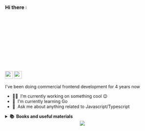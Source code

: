 ### Hi there <a href="https://smyrnov.eu"> <img src="https://media.giphy.com/media/hvRJCLFzcasrR4ia7z/giphy.gif" width="5%"> </a>
<p>
<a href="https://www.linkedin.com/in/smyrnovd"><img src="https://img.shields.io/badge/linkedin-%230077B5.svg?&style=for-the-badge&logo=linkedin&logoColor=white" height=25></a> 
<a href="https://fb.com/smyrnov"><img src="https://img.shields.io/badge/Facebook-blue?style=for-the-badge&logo=facebook&logoColor=white" height=25></a>
</p>
I've been doing commercial frontend development for 4 years now
<br/>

- 👨‍💻 &nbsp;I’m currently working on something cool :wink:
- 📙 &nbsp;I’m currently learning Go
- 💬 &nbsp;Ask me about anything related to Javascript/Typescript

<details>
  <summary><b>📚&nbsp;&nbsp;Books and useful materials</b></summary>
  <br/>
  <div align="left"> 
   
  #### Front-end
  [Front-End Checklist](https://github.com/thedaviddias/Front-End-Checklist)  
  [{Вы пока еще не знаете JS}](https://github.com/azat-io/you-dont-know-js-ru?tab=readme-ov-file)  
  [Awesome frontend dev](https://github.com/FilimonovAlexey/awesome-frontend-dev)  
  [Road map Front-end](https://drive.google.com/file/d/1QBgMVjqm9oR4tBQ4q9lxWPSkUnQ_uHPJ/view)  
  [Front-end 2025. Roadmap & Trends](https://github.com/YauhenKavalchuk/useful/blob/main/front-end-2025.md)  
  [Flexboxlabs](https://flexboxlabs.netlify.app)  
  [Anchoreum css](https://anchoreum.com/)

  #### Hands-On Learning Resources
  [Project based learning](https://github.com/practical-tutorials/project-based-learning?tab=readme-ov-file)  
  [Free programming books](https://github.com/EbookFoundation/free-programming-books)  
  [Build your own x](https://github.com/codecrafters-io/build-your-own-x)  
  [System Design 101](https://github.com/ByteByteGoHq/system-design-101?tab=readme-ov-file)  
  [Real world example apps](https://github.com/gothinkster/realworld)
  [Free-for.dev](https://free-for.dev)  
  [Ruby Is For Fun](https://leanpub.com/rubyisforfun/)  
  [SeleniumBase](https://github.com/seleniumbase/SeleniumBase)  
  [Tech Interview Handbook](https://github.com/yangshun/tech-interview-handbook)  
  [Clone Wars - Open source clones of popular sites](https://github.com/gorvgoyl/clone-wars)  
  [Coddy.tech](https://coddy.tech/journeys)  
  [Pentration Testing, Beginners To Expert!](https://github.com/xalgord/Massive-Web-Application-Penetration-Testing-Bug-Bounty-Notes)  
  [Вопросики](https://yeahub.ru/questions?page=1&status=all&specialization=11)  

  #### Algorithms
  [Algo master](https://algomaster.io/)  
  [Javascript algorithms](https://github.com/trekhleb/javascript-algorithms)  
  [Javascript questions](https://github.com/lydiahallie/javascript-questions)  
  
  #### Database
  [SQL-Tutorials](https://github.com/gowthamrajk/SQL-Tutorials)  
  [SQL Noir](https://www.sqlnoir.com/)  
  [SQL-Practice](https://www.sql-practice.com/)  
  
  #### AI
  [LLM Course](https://github.com/mlabonne/llm-course?tab=readme-ov-file)  
  [Awesome LLM Apps](https://github.com/Shubhamsaboo/awesome-llm-apps?tab=readme-ov-file)  
  [LLM Engineer Toolkit](https://github.com/KalyanKS-NLP/llm-engineer-toolkit)  
  [Generative AI for beginners with JavaScript](https://github.com/microsoft/generative-ai-with-javascript/tree/main)  
  [OpenHealth](https://github.com/OpenHealthForAll/open-health?tab=readme-ov-file)

  #### Tools
  [Privacy Settings](https://github.com/StellarSand/privacy-settings?tab=readme-ov-file)  
  [Microsoft Activation Scripts](https://github.com/massgravel/Microsoft-Activation-Scripts)  
  [Win11Debloat](https://github.com/Raphire/Win11Debloat)  
  [Exel world](http://www.excelworld.ru/)  


  </div>
</details>

<div align="center">
<img src="https://komarev.com/ghpvc/?username=smyrnode&&style=flat-square" align="center" />
</div>  








<!--
 ## You can be friends with me here:
- GitHub: https://github.com/smyrnode
- Facebook: https://www.facebook.com/smyrnov
- Linkedin: https://www.linkedin.com/in/smyrnovd
  -->
  <!-- 
<details>
  <summary><b>🛠️&nbsp;&nbsp;Languages&nbsp;and&nbsp;Tools</b></summary>
  <br/>
  <div align="left"> 
    <p>
      <a href="https://www.javascript.com/" target="_blank"><img style="margin: 10px" src="https://profilinator.rishav.dev/skills-assets/javascript-original.svg" alt="JavaScript" width="40" height="40" /></a>  
      <a href="https://www.typescriptlang.org/" target="_blank"><img style="margin: 10px" src="https://profilinator.rishav.dev/skills-assets/typescript-original.svg" alt="TypeScript" width="40" height="40" /></a>  
      <a href="https://angular.io/" target="_blank"><img style="margin: 10px" src="https://profilinator.rishav.dev/skills-assets/angularjs-original.svg" alt="Angular" width="40" height="40" /></a>  
      <a href="https://vuejs.org/" target="_blank"><img style="margin: 10px" src="https://profilinator.rishav.dev/skills-assets/vuejs-original-wordmark.svg" alt="Vue.js" width="40" height="40" /></a>  
      <a href="https://nuxtjs.org/" target="_blank"><img style="margin: 10px" src="https://profilinator.rishav.dev/skills-assets/nuxt.png" alt="Nuxt JS" width="40" height="40" /></a>
      <a href="https://nextjs.org/" target="_blank"><img style="margin: 10px" src="https://profilinator.rishav.dev/skills-assets/nextjs.png" alt="NextJS" width="40" height="40" /></a>  
      <a href="https://reactjs.org/" target="_blank"><img style="margin: 10px"  src="https://profilinator.rishav.dev/skills-assets/react-original-wordmark.svg" alt="React" width="40" height="40" /></a>  
      <a href="https://redux.js.org/" target="_blank"><img style="margin: 10px" src="https://profilinator.rishav.dev/skills-assets/redux-original.svg" alt="Redux" width="40" height="40" /></a>  
      <a href="https://www.astro.build/" target="_blank"><img style="margin: 10px" src="https://profilinator.rishav.dev/skills-assets/astro.svg" alt="Astro" width="40" height="40" /></a>  
      <a href="http://getbem.com/" target="_blank"><img style="margin: 10px" src="https://profilinator.rishav.dev/skills-assets/bem.svg" alt="BEM" width="40" height="40" /></a>  
      <a href="https://nodejs.org/" target="_blank"><img style="margin: 10px" src="https://profilinator.rishav.dev/skills-assets/nodejs-original-wordmark.svg" alt="Node.js" width="40" height="40" /></a>
      <a href="https://nestjs.com/" target="_blank"><img style="margin: 10px" src="https://profilinator.rishav.dev/skills-assets/nestjs.svg" alt="NestJS" width="40" height="40" /></a>
      <a href="https://expressjs.com/" target="_blank"><img style="margin: 10px" src="https://profilinator.rishav.dev/skills-assets/express-original-wordmark.svg" alt="Express.js" width="40" height="40" /></a>  
      <a href="https://www.prisma.io/" target="_blank"><img style="margin: 10px" src="https://profilinator.rishav.dev/skills-assets/prisma.png" alt="Prisma" width="40" height="40" /></a>  
      <a href="https://go.dev/" target="_blank"><img style="margin: 10px" src="https://profilinator.rishav.dev/skills-assets/go-original.svg" alt="Go" width="40" height="40" /></a>  
      <a href="https://www.php.net/" target="_blank"><img style="margin: 10px" src="https://profilinator.rishav.dev/skills-assets/php-original.svg" alt="PHP" width="40" height="40" /></a>  
      <a href="https://wordpress.com/" target="_blank"><img style="margin: 10px" src="https://profilinator.rishav.dev/skills-assets/wordpress.png" alt="WordPress" width="40" height="40" /></a>  
      <a href="https://aws.amazon.com/" target="_blank"><img style="margin: 10px" src="https://profilinator.rishav.dev/skills-assets/amazonwebservices-original-wordmark.svg" alt="AWS" width="40" height="40" /></a>  
      <a href="https://www.docker.com/" target="_blank"><img style="margin: 10px" src="https://profilinator.rishav.dev/skills-assets/docker-original-wordmark.svg" alt="Docker" width="40" height="40" /></a>  
      <a href="https://www.mysql.com/" target="_blank"><img style="margin: 10px" src="https://profilinator.rishav.dev/skills-assets/mysql-original-wordmark.svg" alt="MySQL" width="40" height="40" /></a>  
      <a href="https://www.mongodb.com/" target="_blank"><img style="margin: 10px" src="https://profilinator.rishav.dev/skills-assets/mongodb-original-wordmark.svg" alt="MongoDB" width="40" height="40" /></a>  
      <a href="https://www.postgresql.org/" target="_blank"><img style="margin: 10px" src="https://profilinator.rishav.dev/skills-assets/postgresql-original-wordmark.svg" alt="PostgreSQL" width="40" height="40" /></a>  
      <a href="https://www.linux.org/" target="_blank"><img style="margin: 10px" src="https://profilinator.rishav.dev/skills-assets/linux-original.svg" alt="Linux" width="40" height="40" /></a>  
      <a href="https://sass-lang.com/" target="_blank"><img style="margin: 10px" src="https://profilinator.rishav.dev/skills-assets/sass-original.svg" alt="Sass" width="40" height="40" /></a>  
      <a href="https://styled-components.com/" target="_blank"><img style="margin: 10px" src="https://profilinator.rishav.dev/skills-assets/styled-components.png" alt="Styled Components" width="40" height="40" /></a>   
      <a href="https://firebase.google.com/" target="_blank"><img style="margin: 10px" src="https://profilinator.rishav.dev/skills-assets/firebase.png" alt="Firebase" width="40" height="40" /></a>  
      <a href="https://laravel.com/" target="_blank"><img style="margin: 10px" src="https://profilinator.rishav.dev/skills-assets/laravel-plain-wordmark.svg" alt="Laravel" width="40" height="40" /></a>
      <a href="https://symfony.com/" target="_blank"><img style="margin: 10px" src="https://profilinator.rishav.dev/skills-assets/symfony_black_03.svg" alt="Symfony" width="40" height="40" /></a>  
      <a href="https://mariadb.org/" target="_blank"><img style="margin: 10px" src="https://profilinator.rishav.dev/skills-assets/mariadb.png" alt="Maria DB" width="40" height="40" /></a>  
      <a href="https://www.tailwindcss.com/" target="_blank"><img style="margin: 10px" src="https://profilinator.rishav.dev/skills-assets/tailwindcss.svg" alt="Tailwind CSS" width="40" height="40" /></a>  
      <a href="https://www.ruby-lang.org/en/" target="_blank"><img style="margin: 10px" src="https://profilinator.rishav.dev/skills-assets/ruby-original-wordmark.svg" alt="Ruby" width="40" height="40" /></a>  
      <a href="https://rubyonrails.org/" target="_blank"><img style="margin: 10px" src="https://profilinator.rishav.dev/skills-assets/rails-original-wordmark.svg" alt="Ruby on Rails" width="40" height="40" /></a>  
      <a href="https://www.rabbitmq.com/" target="_blank"><img style="margin: 10px" src="https://profilinator.rishav.dev/skills-assets/rabbitmq-icon.svg" alt="RabbitMQ" width="40" height="40" /></a>  
      <a href="https://www.python.org/" target="_blank"><img style="margin: 10px" src="https://profilinator.rishav.dev/skills-assets/python-original.svg" alt="Python" width="40" height="40" /></a>
      <a href="https://www.djangoproject.com/" target="_blank"><img style="margin: 10px" src="https://profilinator.rishav.dev/skills-assets/django-original.svg" alt="Django" width="40" height="40" /></a>  
      <a href="https://webpack.js.org/" target="_blank"><img style="margin: 10px" src="https://profilinator.rishav.dev/skills-assets/webpack-original.svg" alt="Webpack" width="40" height="40" /></a>  
      <a href="https://www.adobe.com/in/products/illustrator.html" target="_blank"><img style="margin: 10px" src="https://profilinator.rishav.dev/skills-assets/adobe_illustrator-icon.svg" alt="Illustrator" width="40" height="40" /></a>  
      <a href="https://www.figma.com/" target="_blank"><img style="margin: 10px" src="https://profilinator.rishav.dev/skills-assets/figma-icon.svg" alt="Figma" width="40" height="40" /></a> 
     -->
<!--       <a href="https://graphql.org/" target="_blank"><img style="margin: 10px" src="https://profilinator.rishav.dev/skills-assets/graphql.png" alt="GraphQL" width="40" height="40" /></a>   -->
<!--       <a href="https://www.gnu.org/software/bash/" target="_blank"><img style="margin: 10px" src="https://profilinator.rishav.dev/skills-assets/gnu_bash-icon.svg" alt="Bash" width="40" height="40" /></a>   -->
<!--       <a href="https://redis.io/" target="_blank"><img style="margin: 10px" src="https://profilinator.rishav.dev/skills-assets/redis-original-wordmark.svg" alt="Redis" width="40" height="40" /></a>   -->
<!--       <a href="https://mui.com/" target="_blank"><img style="margin: 10px" src="https://profilinator.rishav.dev/skills-assets/mui.png" alt="Material UI" width="40" height="40" /></a>   -->
<!--       <a href="https://getbootstrap.com/docs/3.4/javascript/" target="_blank"><img style="margin: 10px" src="https://profilinator.rishav.dev/skills-assets/bootstrap-plain.svg" alt="Bootstrap" width="40" height="40" /></a>   -->
<!--       <a href="https://www.w3schools.com/css/" target="_blank"><img style="margin: 10px" src="https://profilinator.rishav.dev/skills-assets/css3-original-wordmark.svg" alt="CSS3" width="40" height="40" /></a>   -->
<!--       <a href="https://en.wikipedia.org/wiki/HTML5" target="_blank"><img style="margin: 10px" src="https://profilinator.rishav.dev/skills-assets/html5-original-wordmark.svg" alt="HTML5" width="40" height="40" /></a>   -->
<!--       <a href="https://www.chartjs.org/" target="_blank"><img style="margin: 10px" src="https://profilinator.rishav.dev/skills-assets/logo-title.svg" alt="Chart.js" width="40" height="40" /></a>   -->
<!--       <a href="https://github.com/" target="_blank"><img style="margin: 10px" src="https://profilinator.rishav.dev/skills-assets/git-scm-icon.svg" alt="Git" width="40" height="40" /></a>   -->
<!--       <a href="https://gulpjs.com/" target="_blank"><img style="margin: 10px" src="https://profilinator.rishav.dev/skills-assets/gulp-plain.svg" alt="gulp.js" width="40" height="40" /></a>   -->
<!--            <a href="https://www.windicss.org/" target="_blank"><img style="margin: 10px" src="https://profilinator.rishav.dev/skills-assets/windicss.svg" alt="Windi CSS" width="40" height="40" /></a>   -->
<!--       <a href="https://woocommerce.com/" target="_blank"><img style="margin: 10px" src="https://profilinator.rishav.dev/skills-assets/woocommerce.png" alt="WooCommerce" width="40" height="40" /></a>   -->
<!--       <a href="https://chakra-ui.com/" target="_blank"><img style="margin: 10px" src="https://profilinator.rishav.dev/skills-assets/chakraui.png" alt="Chakra UI" width="40" height="40" /></a>   -->
<!--       <a href="https://about.gitlab.com/" target="_blank"><img style="margin: 10px" src="https://profilinator.rishav.dev/skills-assets/gitlab.svg" alt="GitLab" width="40" height="40" /></a>   -->
<!--       <a href="https://deno.land/" target="_blank"><img style="margin: 10px" src="https://profilinator.rishav.dev/skills-assets/deno.svg" alt="Deno" width="40" height="40" /></a>   -->
<!--       <a href="https://cloud.google.com/" target="_blank"><img style="margin: 10px" src="https://profilinator.rishav.dev/skills-assets/google_cloud-icon.svg" alt="GCP" width="40" height="40" /></a>   -->
<!--       <a href="https://www.nginx.com/" target="_blank"><img style="margin: 10px" src="https://profilinator.rishav.dev/skills-assets/nginx-original.svg" alt="Nginx" width="40" height="40" /></a>   --> 
<!--       <a href="https://www.adobe.com/in/products/photoshop.html" target="_blank"><img style="margin: 10px" src="https://profilinator.rishav.dev/skills-assets/photoshop-plain.svg" alt="Photoshop" width="40" height="40" /></a>   -->
<!--  
   </p> 
  </div>
</details>
-->
